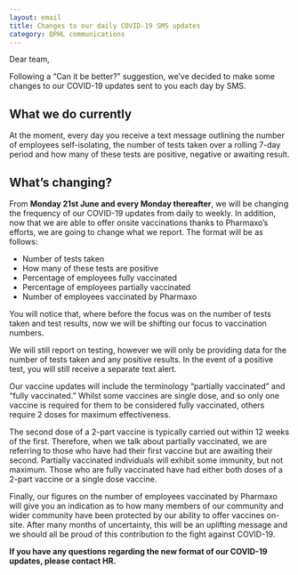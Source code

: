 ```yaml
---
layout: email
title: Changes to our daily COVID-19 SMS updates
category: QPHL communications
---
```


Dear team,

Following a “Can it be better?” suggestion, we’ve decided to make some changes to our COVID-19 updates sent to you each day by SMS.

## What we do currently

At the moment, every day you receive a text message outlining the number of employees self-isolating, the number of tests taken over a rolling 7-day period and how many of these tests are positive, negative or awaiting result.

## What’s changing?

From **Monday 21st June and every Monday thereafter**, we will be changing the frequency of our COVID-19 updates from daily to weekly. In addition, now that we are able to offer onsite vaccinations thanks to Pharmaxo’s efforts, we are going to change what we report. The format will be as follows:

- Number of tests taken
- How many of these tests are positive
- Percentage of employees fully vaccinated
- Percentage of employees partially vaccinated
- Number of employees vaccinated by Pharmaxo

You will notice that, where before the focus was on the number of tests taken and test results, now we will be shifting our focus to vaccination numbers.

We will still report on testing, however we will only be providing data for the number of tests taken and any positive results. In the event of a positive test, you will still receive a separate text alert.

Our vaccine updates will include the terminology “partially vaccinated” and “fully vaccinated.” Whilst some vaccines are single dose, and so only one vaccine is required for them to be considered fully vaccinated, others require 2 doses for maximum effectiveness.

The second dose of a 2-part vaccine is typically carried out within 12 weeks of the first. Therefore, when we talk about partially vaccinated, we are referring to those who have had their first vaccine but are awaiting their second. Partially vaccinated individuals will exhibit some immunity, but not maximum. Those who are fully vaccinated have had either both doses of a 2-part vaccine or a single dose vaccine.

Finally, our figures on the number of employees vaccinated by Pharmaxo will give you an indication as to how many members of our community and wider community have been protected by our ability to offer vaccines on-site. After many months of uncertainty, this will be an uplifting message and we should all be proud of this contribution to the fight against COVID-19.

**If you have any questions regarding the new format of our COVID-19 updates, please contact HR.**